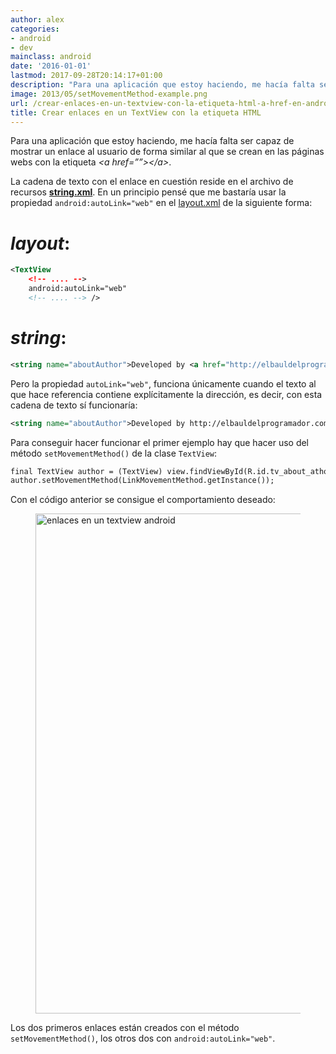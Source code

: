 ```yaml
---
author: alex
categories:
- android
- dev
mainclass: android
date: '2016-01-01'
lastmod: 2017-09-28T20:14:17+01:00
description: "Para una aplicación que estoy haciendo, me hacía falta ser capaz  de mostrar un enlace al usuario de forma similar al que se crean en las páginas  webs con la etiqueta &lt;a href=\u201D\u201D&gt;&lt;/a&gt;."
image: 2013/05/setMovementMethod-example.png
url: /crear-enlaces-en-un-textview-con-la-etiqueta-html-a-href-en-android/
title: Crear enlaces en un TextView con la etiqueta HTML
---
```


Para una aplicación que estoy haciendo, me hacía falta ser capaz de mostrar un enlace al usuario de forma similar al que se crean en las páginas webs con la etiqueta _&lt;a href=””&gt;&lt;/a&gt;_.

<!--more--><!--ad-->

La cadena de texto con el enlace en cuestión reside en el archivo de recursos **[string.xml](/programacion-android-recursos-strings/)**. En un principio pensé que me bastaría usar la propiedad `android:autoLink="web"` en el [layout.xml](/programacion-android-recursos-layout/) de la siguiente forma:

# **_layout_**:

```xml
<TextView
    <!-- .... -->
    android:autoLink="web"
    <!-- .... --> />
```

# **_string_**:

```xml
<string name="aboutAuthor">Developed by <a href="http://elbauldelprogramador.com">Alejandro Alcalde.</a></string>
```

Pero la propiedad `autoLink="web"`, funciona únicamente cuando el texto al que hace referencia contiene explícitamente la dirección, es decir, con esta cadena de texto sí funcionaría:

```xml
<string name="aboutAuthor">Developed by http://elbauldelprogramador.com</string>
```

Para conseguir hacer funcionar el primer ejemplo hay que hacer uso del método `setMovementMethod()` de la clase `TextView`:

```xml
final TextView author = (TextView) view.findViewById(R.id.tv_about_athor);
author.setMovementMethod(LinkMovementMethod.getInstance());
```

Con el código anterior se consigue el comportamiento deseado:

<figure>
    <img sizes="(min-width: 480px) 480px, 100vw" on="tap:lightbox1" role="button" tabindex="0" layout="responsive" src="/img/2013/05/setMovementMethod-example.png" alt="enlaces en un textview android" width="480" height="800"></img>
</figure>

Los dos primeros enlaces están creados con el método `setMovementMethod()`, los otros dos con `android:autoLink="web"`.
